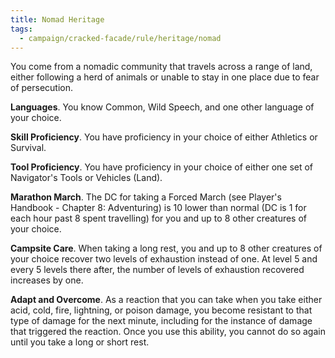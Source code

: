 ```yaml
---
title: Nomad Heritage
tags:
  - campaign/cracked-facade/rule/heritage/nomad
---
```


You come from a nomadic community that travels across a range of land, either following a herd of animals or unable to stay in one place due to fear of persecution.

**Languages**. You know Common, Wild Speech, and one other language of your choice.

**Skill Proficiency**. You have proficiency in your choice of either Athletics or Survival.

**Tool Proficiency**. You have proficiency in your choice of either one set of Navigator's Tools or Vehicles (Land).

**Marathon March**. The DC for taking a Forced March (see Player's Handbook - Chapter 8: Adventuring) is 10 lower than normal (DC is 1 for each hour past 8 spent travelling) for you and up to 8 other creatures of your choice.

**Campsite Care**. When taking a long rest, you and up to 8 other creatures of your choice recover two levels of exhaustion instead of one. At level 5 and every 5 levels there after, the number of levels of exhaustion recovered increases by one.

**Adapt and Overcome**. As a reaction that you can take when you take either acid, cold, fire, lightning, or poison damage, you become resistant to that type of damage for the next minute, including for the instance of damage that triggered the reaction. Once you use this ability, you cannot do so again until you take a long or short rest.
